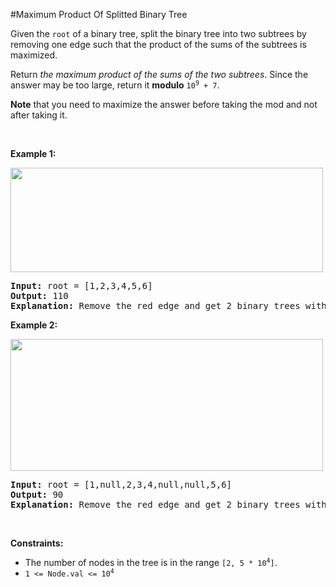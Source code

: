 #Maximum Product Of Splitted Binary Tree
<p>Given the <code>root</code> of a binary tree, split the binary tree into two subtrees by removing one edge such that the product of the sums of the subtrees is maximized.</p>
<p>Return <em>the maximum product of the sums of the two subtrees</em>. Since the answer may be too large, return it <strong>modulo</strong> <code>10<sup>9</sup> + 7</code>.</p>
<p><strong>Note</strong> that you need to maximize the answer before taking the mod and not after taking it.</p>
<p> </p>
<p><strong class="example">Example 1:</strong></p>
<img alt="" src="https://assets.leetcode.com/uploads/2020/01/21/sample_1_1699.png" style="width:500px;height:167px"/>
<pre><strong>Input:</strong> root = [1,2,3,4,5,6]
<strong>Output:</strong> 110
<strong>Explanation:</strong> Remove the red edge and get 2 binary trees with sum 11 and 10. Their product is 110 (11*10)
</pre>
<p><strong class="example">Example 2:</strong></p>
<img alt="" src="https://assets.leetcode.com/uploads/2020/01/21/sample_2_1699.png" style="width:500px;height:211px"/>
<pre><strong>Input:</strong> root = [1,null,2,3,4,null,null,5,6]
<strong>Output:</strong> 90
<strong>Explanation:</strong> Remove the red edge and get 2 binary trees with sum 15 and 6.Their product is 90 (15*6)
</pre>
<p> </p>
<p><strong>Constraints:</strong></p>
<ul>
<li>The number of nodes in the tree is in the range <code>[2, 5 * 10<sup>4</sup>]</code>.</li>
<li><code>1 &lt;= Node.val &lt;= 10<sup>4</sup></code></li>
</ul>
